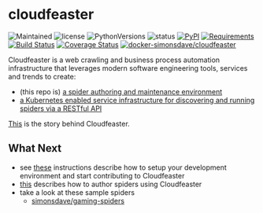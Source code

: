 # cloudfeaster
![Maintained](https://img.shields.io/maintenance/yes/2018.svg?style=flat)
![license](https://img.shields.io/pypi/l/cloudfeaster.svg?style=flat)
![PythonVersions](https://img.shields.io/pypi/pyversions/cloudfeaster.svg?style=flat)
![status](https://img.shields.io/pypi/status/cloudfeaster.svg?style=flat)
[![PyPI](https://img.shields.io/pypi/v/cloudfeaster.svg?style=flat)](https://pypi.python.org/pypi/cloudfeaster)
[![Requirements](https://requires.io/github/simonsdave/cloudfeaster/requirements.svg?branch=master)](https://requires.io/github/simonsdave/cloudfeaster/requirements/?branch=master)
[![Build Status](https://travis-ci.org/simonsdave/cloudfeaster.svg?branch=master)](https://travis-ci.org/simonsdave/cloudfeaster)
[![Coverage Status](https://coveralls.io/repos/simonsdave/cloudfeaster/badge.svg?style=flat)](https://coveralls.io/r/simonsdave/cloudfeaster)
[![docker-simonsdave/cloudfeaster](https://img.shields.io/badge/docker-simonsdave%2Fcloudfeaster-blue.svg?style=flat)](https://hub.docker.com/r/simonsdave/cloudfeaster/)

Cloudfeaster is a web crawling and business process automation infrastructure that leverages
modern software engineering tools, services and trends to create:

* (this repo is) [a spider authoring and maintenance environment](https://github.com/simonsdave/cloudfeaster)
* [a Kubernetes enabled service infrastructure for discovering
and running spiders via a RESTful API](https://github.com/simonsdave/cloudfeaster-services)

[This](docs/story.md) is the story behind Cloudfeaster.

## What Next

* see [these](docs/contributing.md) instructions
describe how to setup your development environment and
start contributing to Cloudfeaster
* [this](docs/spider_authors.md) describes
how to author spiders using Cloudfeaster
* take a look at these sample spiders
  * [simonsdave/gaming-spiders](https://github.com/simonsdave/gaming-spiders)
